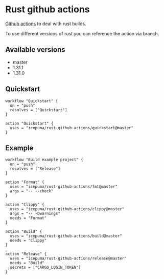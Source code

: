 # Rust github actions

[Github actions](https://developer.github.com/actions/) to deal with rust builds.

To use different versions of rust you can reference the action via branch.

## Available versions

- master
- 1.31.1
- 1.31.0

## Quickstart
```
workflow "Quickstart" {
  on = "push"
  resolves = ["Quickstart"]
}

action "Quickstart" {
  uses = "icepuma/rust-github-actions/quickstart@master"
}
```

## Example

```
workflow "Build example project" {
  on = "push"
  resolves = ["Release"]
}

action "Format" {
  uses = "icepuma/rust-github-actions/fmt@master"
  args = "-- --check"
}

action "Clippy" {
  uses = "icepuma/rust-github-actions/clippy@master"
  args = "-- -Dwarnings"
  needs = "Format"
}

action "Build" {
  uses = "icepuma/rust-github-actions/build@master"
  needs = "Clippy"
}

action "Release" {
  uses = "icepuma/rust-github-actions/release@master"
  needs = "Build"
  secrets = ["CARGO_LOGIN_TOKEN"]
}
```
